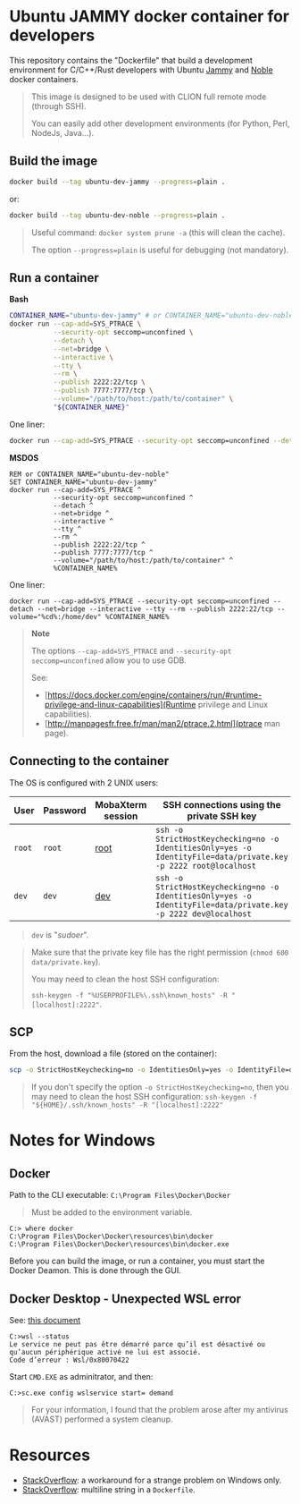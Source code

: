 # Ubuntu JAMMY docker container for developers

This repository contains the "Dockerfile" that build a development environment for C/C++/Rust developers with Ubuntu [Jammy](jammy/Dockerfile) and [Noble](noble/Dockerfile) docker containers.

> This image is designed to be used with CLION full remote mode (through SSH).
>
> You can easily add other development environments (for Python, Perl, NodeJs, Java...).

## Build the image

```bash
docker build --tag ubuntu-dev-jammy --progress=plain .
```

or:

```bash
docker build --tag ubuntu-dev-noble --progress=plain .
```

> Useful command: `docker system prune -a` (this will clean the cache).
>
> The option `--progress=plain` is useful for debugging (not mandatory).

## Run a container

**Bash**

```bash
CONTAINER_NAME="ubuntu-dev-jammy" # or CONTAINER_NAME="ubuntu-dev-noble"
docker run --cap-add=SYS_PTRACE \
           --security-opt seccomp=unconfined \
           --detach \
           --net=bridge \
           --interactive \
           --tty \
           --rm \
           --publish 2222:22/tcp \
           --publish 7777:7777/tcp \
           --volume="/path/to/host:/path/to/container" \
           "${CONTAINER_NAME}"
```

One liner:

```bash
docker run --cap-add=SYS_PTRACE --security-opt seccomp=unconfined --detach --net=bridge --interactive --tty --rm --publish 2222:22/tcp --volume="$(pwd):/home/dev" "${CONTAINER_NAME}"
```


**MSDOS**

```
REM or CONTAINER_NAME="ubuntu-dev-noble"
SET CONTAINER_NAME="ubuntu-dev-jammy"
docker run --cap-add=SYS_PTRACE ^
           --security-opt seccomp=unconfined ^
           --detach ^
           --net=bridge ^
           --interactive ^
           --tty ^
           --rm ^
           --publish 2222:22/tcp ^
           --publish 7777:7777/tcp ^
           --volume="/path/to/host:/path/to/container" ^
           %CONTAINER_NAME%
```

One liner:

```
docker run --cap-add=SYS_PTRACE --security-opt seccomp=unconfined --detach --net=bridge --interactive --tty --rm --publish 2222:22/tcp --volume="%cd%:/home/dev" %CONTAINER_NAME%
```

> **Note**
>
> The options `--cap-add=SYS_PTRACE` and `--security-opt seccomp=unconfined` allow you to use GDB.
>
> See:
> * [https://docs.docker.com/engine/containers/run/#runtime-privilege-and-linux-capabilities](Runtime privilege and Linux capabilities).
> * [http://manpagesfr.free.fr/man/man2/ptrace.2.html](ptrace man page).

## Connecting to the container

The OS is configured with 2 UNIX users:

| **User**           | **Password**       | **MobaXterm session**                     | **SSH connections using the private SSH key**                                                                   | **SSH connection using password**                                              |
|--------------------|--------------------|-------------------------------------------|-----------------------------------------------------------------------------------------------------------------|--------------------------------------------------------------------------------|
| `root`             | `root`             | [root](data/ContainerUbuntuSamyRoot.moba) | `ssh -o StrictHostKeychecking=no -o IdentitiesOnly=yes -o IdentityFile=data/private.key -p 2222 root@localhost` | `ssh -o StrictHostKeychecking=no -o IdentitiesOnly=yes -p 2222 root@localhost` |
| `dev`              | `dev`              | [dev](data/ContainerUbuntuSamyDev.moba)   | `ssh -o StrictHostKeychecking=no -o IdentitiesOnly=yes -o IdentityFile=data/private.key -p 2222 dev@localhost`  | `ssh -o StrictHostKeychecking=no -o IdentitiesOnly=yes -p 2222 dev@localhost`  |

> `dev` is "_sudoer_".

> Make sure that the private key file has the right permission (`chmod 600 data/private.key`).
>
> You may need to clean the host SSH configuration:
>
> `ssh-keygen -f "%USERPROFILE%\.ssh\known_hosts" -R "[localhost]:2222"`.

## SCP 

From the host, download a file (stored on the container):

```bash
scp -o StrictHostKeychecking=no -o IdentitiesOnly=yes -o IdentityFile=data/private.key -P 2222 dev@localhost:/tmp/sftp-example-download.dump /tmp/
```

> If you don't specify the option `-o StrictHostKeychecking=no`, then you may need to clean the host SSH configuration: `ssh-keygen -f "${HOME}/.ssh/known_hosts" -R "[localhost]:2222"`

# Notes for Windows

## Docker

Path to the CLI executable: `C:\Program Files\Docker\Docker`

> Must be added to the environment variable.

```
C:> where docker
C:\Program Files\Docker\Docker\resources\bin\docker
C:\Program Files\Docker\Docker\resources\bin\docker.exe
```

Before you can build the image, or run a container, you must start the Docker Deamon. This is done through the GUI.

## Docker Desktop - Unexpected WSL error

See: [this document](https://github.com/microsoft/WSL/issues/11273)

```
C:>wsl --status
Le service ne peut pas être démarré parce qu’il est désactivé ou qu’aucun périphérique activé ne lui est associé.
Code d’erreur : Wsl/0x80070422
```

Start `CMD.EXE` as adminitrator, and then:

```
C:>sc.exe config wslservice start= demand
```

> For your information, I found that the problem arose after my antivirus (AVAST) performed a system cleanup.

# Resources

* [StackOverflow](https://stackoverflow.com/questions/75675823/docker-build-script-to-execute-does-not-exist-but-it-actually-exists-works): a workaround for a strange problem on Windows only.
* [StackOverflow](https://stackoverflow.com/questions/54397706/how-to-output-a-multiline-string-in-dockerfile-with-a-single-command): multiline string in a `Dockerfile`.
